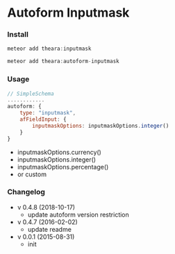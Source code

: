 # Autoform Inputmask

### Install

```js
meteor add theara:inputmask

meteor add theara:autoform-inputmask
```
### Usage

```js
// SimpleSchema
............
autoform: {
    type: "inputmask",
    afFieldInput: {
        inputmaskOptions: inputmaskOptions.integer()
    }
}
```

- inputmaskOptions.currency()
- inputmaskOptions.integer()
- inputmaskOptions.percentage()
- or custom

### Changelog
- v 0.4.8 (2018-10-17)
    - update autoform version restriction
- v 0.4.7 (2016-02-02)
    - update readme
- v 0.0.1 (2015-08-31)
    - init
